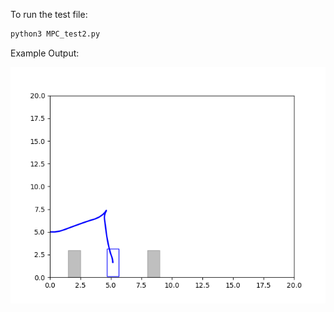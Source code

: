 To run the test file:
```bash
python3 MPC_test2.py
```
Example Output:

![This plot shows a current example solution](https://github.com/chenyi0916/MPC/blob/main/image/mpc_test_traj.png)
